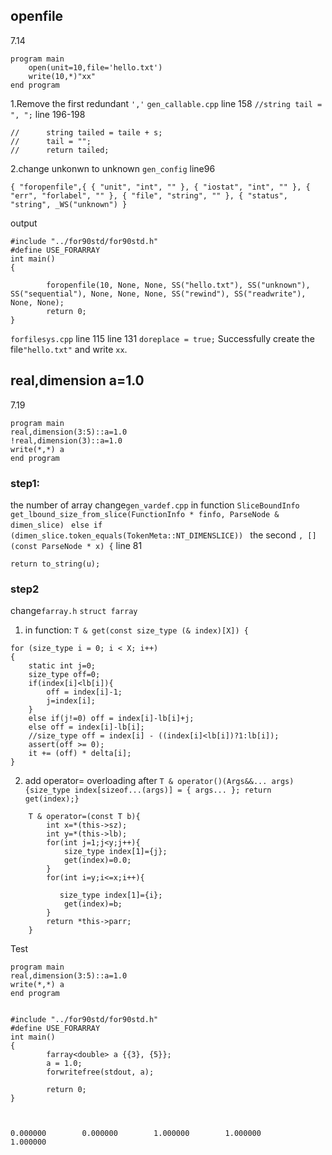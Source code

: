## openfile 
7.14
```shell
program main
    open(unit=10,file='hello.txt')
    write(10,*)"xx"	
end program
```
1.Remove the first redundant `','`
`gen_callable.cpp`
line 158		`//string tail = ", ";`
line 196-198    
```shell
//		string tailed = taile + s;
//		tail = "";
//		return tailed;
```
2.change unkonwn to unknown
`gen_config`	line96
```shell
{ "foropenfile",{ { "unit", "int", "" }, { "iostat", "int", "" }, { "err", "forlabel", "" }, { "file", "string", "" }, { "status", "string", _WS("unknown") }
```
output
```shell
#include "../for90std/for90std.h"
#define USE_FORARRAY
int main()
{

        foropenfile(10, None, None, SS("hello.txt"), SS("unknown"), SS("sequential"), None, None, None, SS("rewind"), SS("readwrite"), None, None);
        return 0;
}

```
`forfilesys.cpp`
line 115 
line 131
`doreplace = true;`
Successfully create the file`"hello.txt"` and write `xx`.

## real,dimension a=1.0 
7.19
```shell
program main
real,dimension(3:5)::a=1.0
!real,dimension(3)::a=1.0
write(*,*) a
end program

```
### step1:
the number of array
change`gen_vardef.cpp`
in function `SliceBoundInfo get_lbound_size_from_slice(FunctionInfo * finfo, ParseNode & dimen_slice) `
`else if (dimen_slice.token_equals(TokenMeta::NT_DIMENSLICE)) `
the second     `, [](const ParseNode * x) {`
line 81

```shell
return to_string(u);
```
### step2	
change`farray.h`
`struct farray`

1. in function: `T & get(const size_type (& index)[X]) {`
```shell
for (size_type i = 0; i < X; i++)
{
	static int j=0;
	size_type off=0;
	if(index[i]<lb[i]){
		off = index[i]-1;
		j=index[i];
	}
	else if(j!=0) off = index[i]-lb[i]+j;
	else off = index[i]-lb[i];
	//size_type off = index[i] - ((index[i]<lb[i])?1:lb[i]);
    assert(off >= 0);
	it += (off) * delta[i];
}
```
2. add operator= overloading after `T & operator()(Args&&... args) {size_type index[sizeof...(args)] = { args... };
		return get(index);}`
```shell
	T & operator=(const T b){
		int x=*(this->sz);
		int y=*(this->lb);
		for(int j=1;j<y;j++){
			size_type index[1]={j};
			get(index)=0.0;
		}
        for(int i=y;i<=x;i++){
			
		   size_type index[1]={i};
			get(index)=b;
		}
		return *this->parr;
	}
```
Test
```shell
program main
real,dimension(3:5)::a=1.0
write(*,*) a
end program


#include "../for90std/for90std.h"
#define USE_FORARRAY
int main()
{
        farray<double> a {{3}, {5}};
        a = 1.0;
        forwritefree(stdout, a);

        return 0;
}



0.000000        0.000000        1.000000        1.000000        1.000000
```